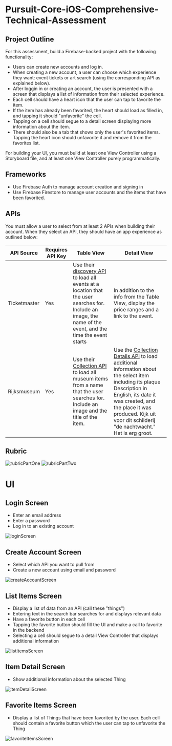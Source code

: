 # Pursuit-Core-iOS-Comprehensive-Technical-Assessment

## Project Outline

For this assessment, build a Firebase-backed project with the following functionality:

- Users can create new accounts and log in.
- When creating a new account, a user can choose which experience they want: event tickets or art search (using the corresponding API as explained below).
- After loggin in or creating an account, the user is presented with a screen that displays a list of information from their selected experience.
- Each cell should have a heart icon that the user can tap to favorite the item.
- If the item has already been favorited, the heart should load as filled in, and tapping it should "unfavorite" the cell.
- Tapping on a cell should segue to a detail screen displaying more information about the item.
- There should also be a tab that shows only the user's favorited items.  Tapping the heart icon should unfavorite it and remove it from the favorites list.

For building your UI, you must build at least one View Controller using a Storyboard file, and at least one View Controller purely programmatically.

## Frameworks

- Use Firebase Auth to manage account creation and signing in
- Use Firebase Firestore to manage user accounts and the items that have been favorited.

## APIs

You must allow a user to select from at least 2 APIs when building their account. When they select an API, they should have an app experience as outlined below:

| API Source | Requires API Key | Table View | Detail View |
|---|---|---|---|
| Ticketmaster | Yes | Use their [discovery API](https://developer.ticketmaster.com/products-and-docs/apis/discovery-api/v2/) to load all events at a location that the user searches for.  Include an image, the name of the event, and the time the event starts | In addition to the info from the Table View, display the price ranges and a link to the event.
| Rijksmuseum | Yes | Use their [Collection API](https://data.rijksmuseum.nl/object-metadata/api/) to load all museum items from a name that the user searches for.  Include an image and the title of the item. | Use the [Collection Details API](https://data.rijksmuseum.nl/object-metadata/api/) to load additional information about the select item including its plaque Description in English, its date it was created, and the place it was produced. Kijk uit voor dit schilderij "de nachtwacht." Het is erg groot.


## Rubric

![rubricPartOne](./images/rubricPartOne.png)
![rubricPartTwo](./images/rubricPartTwo.png)

# UI

## Login Screen

- Enter an email address
- Enter a password
- Log in to an existing account

![loginScreen](./images/loginScreen.png)

## Create Account Screen

- Select which API you want to pull from
- Create a new account using email and password

![createAccountScreen](./images/createAccountScreen.png)

## List Items Screen

- Display a list of data from an API (call these "things")
- Entering text in the search bar searches for and displays relevant data
- Have a favorite button in each cell
- Tapping the favorite button should fill the UI and make a call to favorite in the backend
- Selecting a cell should segue to a detail View Controller that displays additional information

![listItemsScreen](./images/listItemsScreen.png)

## Item Detail Screen

- Show additional information about the selected Thing

![itemDetailScreen](./images/itemDetailScreen.png)

## Favorite Items Screen

- Display a list of Things that have been favorited by the user.  Each cell should contain a favorite button which the user can tap to unfavorite the Thing

![favoriteItemsScreen](./images/favoriteItemsScreen.png)
